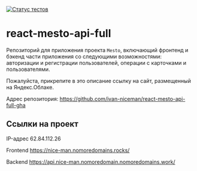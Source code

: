 [![Статус тестов](../../actions/workflows/tests.yml/badge.svg)](../../actions/workflows/tests.yml)

# react-mesto-api-full

Репозиторий для приложения проекта `Mesto`, включающий фронтенд и бэкенд части приложения со следующими возможностями: авторизации и регистрации пользователей, операции с карточками и пользователями.

Пожалуйста, прикрепите в это описание ссылку на сайт, размещенный на Яндекс.Облаке.

Адрес репозитория: https://github.com/ivan-niceman/react-mesto-api-full-gha

## Ссылки на проект

IP-адрес 62.84.112.26

Frontend https://nice-man.nomoredomains.rocks/

Backend https://api.nice-man.nomoredomain.nomoredomains.work/
